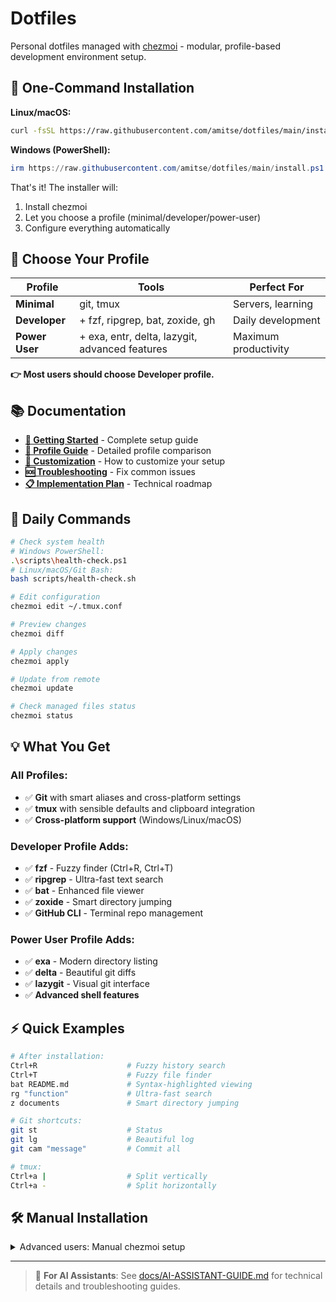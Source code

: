 # Dotfiles

Personal dotfiles managed with [chezmoi](https://chezmoi.io) - modular, profile-based development environment setup.

## 🚀 One-Command Installation

**Linux/macOS:**

```bash
curl -fsSL https://raw.githubusercontent.com/amitse/dotfiles/main/install.sh | bash
```

**Windows (PowerShell):**

```powershell
irm https://raw.githubusercontent.com/amitse/dotfiles/main/install.ps1 | iex
```

That's it! The installer will:

1. Install chezmoi
2. Let you choose a profile (minimal/developer/power-user)  
3. Configure everything automatically

## 🎯 Choose Your Profile

| Profile | Tools | Perfect For |
|---------|-------|-------------|
| **Minimal** | git, tmux | Servers, learning |
| **Developer** | + fzf, ripgrep, bat, zoxide, gh | Daily development |
| **Power User** | + exa, entr, delta, lazygit, advanced features | Maximum productivity |

**👉 Most users should choose Developer profile.**

## 📚 Documentation

- **[📖 Getting Started](docs/GETTING-STARTED.md)** - Complete setup guide
- **[🎯 Profile Guide](docs/PROFILES.md)** - Detailed profile comparison  
- **[🔧 Customization](docs/CUSTOMIZATION.md)** - How to customize your setup
- **[🆘 Troubleshooting](docs/TROUBLESHOOTING.md)** - Fix common issues
- **[📋 Implementation Plan](PLAN.md)** - Technical roadmap

## 🔧 Daily Commands

```bash
# Check system health
# Windows PowerShell:
.\scripts\health-check.ps1
# Linux/macOS/Git Bash:
bash scripts/health-check.sh

# Edit configuration
chezmoi edit ~/.tmux.conf

# Preview changes
chezmoi diff

# Apply changes  
chezmoi apply

# Update from remote
chezmoi update

# Check managed files status
chezmoi status
```

## 💡 What You Get

### All Profiles:

- ✅ **Git** with smart aliases and cross-platform settings
- ✅ **tmux** with sensible defaults and clipboard integration
- ✅ **Cross-platform support** (Windows/Linux/macOS)

### Developer Profile Adds:

- ✅ **fzf** - Fuzzy finder (Ctrl+R, Ctrl+T)
- ✅ **ripgrep** - Ultra-fast text search
- ✅ **bat** - Enhanced file viewer
- ✅ **zoxide** - Smart directory jumping
- ✅ **GitHub CLI** - Terminal repo management

### Power User Profile Adds:

- ✅ **exa** - Modern directory listing
- ✅ **delta** - Beautiful git diffs
- ✅ **lazygit** - Visual git interface
- ✅ **Advanced shell features**

## ⚡ Quick Examples

```bash
# After installation:
Ctrl+R                    # Fuzzy history search
Ctrl+T                    # Fuzzy file finder
bat README.md             # Syntax-highlighted viewing
rg "function"             # Ultra-fast search
z documents               # Smart directory jumping

# Git shortcuts:
git st                    # Status
git lg                    # Beautiful log
git cam "message"         # Commit all

# tmux:
Ctrl+a |                  # Split vertically
Ctrl+a -                  # Split horizontally
```

## 🛠 Manual Installation

<details>
<summary>Advanced users: Manual chezmoi setup</summary>

```bash
# Install chezmoi first
sh -c "$(curl -fsLS get.chezmoi.io)"  # Linux/macOS
# or: winget install twpayne.chezmoi    # Windows

# Initialize dotfiles
chezmoi init --apply https://github.com/amitse/dotfiles.git
```

</details>

------

> 🤖 **For AI Assistants**: See [docs/AI-ASSISTANT-GUIDE.md](docs/AI-ASSISTANT-GUIDE.md) for technical details and troubleshooting guides.